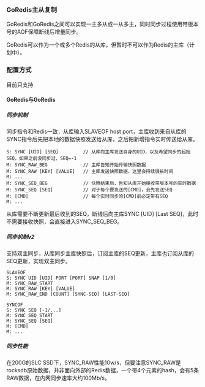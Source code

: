 ### GoRedis主从复制

GoRedis和GoRedis之间可以实现一主多从或一从多主，同时同步过程使用带版本号的AOF保障断线后增量同步。

GoRedis可以作为一个或多个Redis的从库，但暂时不可以作为Redis的主库（计划中）。


### 配置方式

目前只支持


#### GoRedis与GoRedis

##### 同步机制

同步指令和Redis一致，从库输入SLAVEOF host port，主库收到来自从库的SYNC指令后先把本地的数据快照发送给从库，之后把新增指令实时传送给从库。

	S: SYNC [UID] [SEQ]			// 从库向主库发送自身的UID，以及希望同步的起始SEQ，如果之前没同步过，SEQ=-1
	M: SYNC_RAW_BEG				// 主库告知开始传输快照数据
	M: SYNC_RAW [KEY] [VALUE]	// 主库发送快照数据，这里会持续很长时间
	M: ...
	M: SYNC_SEQ_BEG				// 快照结束后，告知从库开始接收带版本号的实时数据
	M: SYNC_SEQ [SEQ]			// 对于每个要发送的[CMD]，会先发送SEQ
	M: [CMD]					// 每个实时同步的[CMD]前必定带有SEQ
	M: ...						

从库需要不断更新最后收到的SEQ，断线后向主库SYNC [UID] [Last SEQ]，此时不需要接收快照，会直接进入SYNC_SEQ_BEG。

##### 同步机制v2

支持双主同步，从库同步主库快照后，订阅主库的SEQ更新，主库也订阅从库的SEQ更新，实现双主同步。

	SLAVEOF
	S: SYNC UID [UID] PORT [PORT] SNAP [1/0]
	M: SYNC_RAW_START
	M: SYNC_RAW [KEY] [VALUE]
	M: SYNC_RAW_END [COUNT] [SYNC-SEQ] [LAST-SEQ]

	SYNCOF
	S: SYNC SEQ [-1/...]
	M: SYNC_SEQ_START
	M: SYNC_SEQ [SEQ]
	M: [CMD]
	M: ...



##### 同步性能

在200G的SLC SSD下，SYNC_RAW性能10w/s，但要注意SYNC_RAW是rocksdb原始数据，并非面向外部的Redis数据，一个带4个元素的hash，会有5条RAW数据，在内网同步速率大约100Mb/s。










